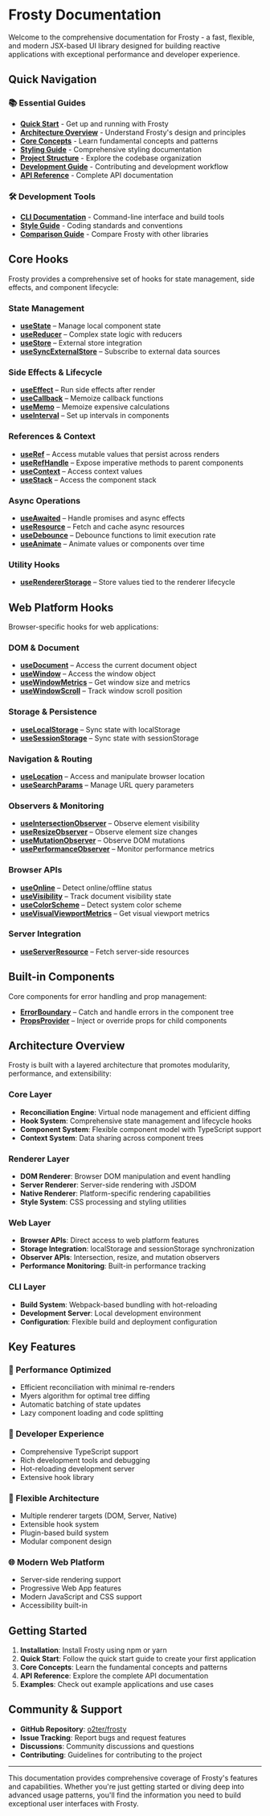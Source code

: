 # Frosty Documentation

Welcome to the comprehensive documentation for Frosty - a fast, flexible, and modern JSX-based UI library designed for building reactive applications with exceptional performance and developer experience.

## Quick Navigation

### 📚 Essential Guides
- **[Quick Start](../README.md)** - Get up and running with Frosty
- **[Architecture Overview](./contribution/ARCHITECTURE.md)** - Understand Frosty's design and principles
- **[Core Concepts](./CORE_CONCEPTS.md)** - Learn fundamental concepts and patterns
- **[Styling Guide](./STYLING.md)** - Comprehensive styling documentation
- **[Project Structure](./contribution/PROJECT_STRUCTURE.md)** - Explore the codebase organization
- **[Development Guide](./contribution/DEVELOPMENT.md)** - Contributing and development workflow
- **[API Reference](./API_REFERENCE.md)** - Complete API documentation

### 🛠️ Development Tools
- **[CLI Documentation](./CLI.md)** - Command-line interface and build tools
- **[Style Guide](./contribution/STYLE_GUIDE.md)** - Coding standards and conventions
- **[Comparison Guide](./COMPARISON.md)** - Compare Frosty with other libraries

## Core Hooks

Frosty provides a comprehensive set of hooks for state management, side effects, and component lifecycle:

### State Management
- **[useState](./hooks/useState.md)** – Manage local component state
- **[useReducer](./hooks/useReducer.md)** – Complex state logic with reducers
- **[useStore](./hooks/useStore.md)** – External store integration
- **[useSyncExternalStore](./hooks/useSyncExternalStore.md)** – Subscribe to external data sources

### Side Effects & Lifecycle
- **[useEffect](./hooks/useEffect.md)** – Run side effects after render
- **[useCallback](./hooks/useCallback.md)** – Memoize callback functions
- **[useMemo](./hooks/useMemo.md)** – Memoize expensive calculations
- **[useInterval](./hooks/useInterval.md)** – Set up intervals in components

### References & Context
- **[useRef](./hooks/useRef.md)** – Access mutable values that persist across renders
- **[useRefHandle](./hooks/useRefHandle.md)** – Expose imperative methods to parent components
- **[useContext](./hooks/useContext.md)** – Access context values
- **[useStack](./hooks/useStack.md)** – Access the component stack

### Async Operations
- **[useAwaited](./hooks/useAwaited.md)** – Handle promises and async effects
- **[useResource](./hooks/useResource.md)** – Fetch and cache async resources
- **[useDebounce](./hooks/useDebounce.md)** – Debounce functions to limit execution rate
- **[useAnimate](./hooks/useAnimate.md)** – Animate values or components over time

### Utility Hooks
- **[useRendererStorage](./hooks/useRendererStorage.md)** – Store values tied to the renderer lifecycle

## Web Platform Hooks

Browser-specific hooks for web applications:

### DOM & Document
- **[useDocument](./hooks/useDocument.md)** – Access the current document object
- **[useWindow](./hooks/useWindow.md)** – Access the window object
- **[useWindowMetrics](./hooks/useWindowMetrics.md)** – Get window size and metrics
- **[useWindowScroll](./hooks/useWindowScroll.md)** – Track window scroll position

### Storage & Persistence
- **[useLocalStorage](./hooks/useLocalStorage.md)** – Sync state with localStorage
- **[useSessionStorage](./hooks/useSessionStorage.md)** – Sync state with sessionStorage

### Navigation & Routing
- **[useLocation](./hooks/useLocation.md)** – Access and manipulate browser location
- **[useSearchParams](./hooks/useSearchParams.md)** – Manage URL query parameters

### Observers & Monitoring
- **[useIntersectionObserver](./hooks/useIntersectionObserver.md)** – Observe element visibility
- **[useResizeObserver](./hooks/useResizeObserver.md)** – Observe element size changes
- **[useMutationObserver](./hooks/useMutationObserver.md)** – Observe DOM mutations
- **[usePerformanceObserver](./hooks/usePerformanceObserver.md)** – Monitor performance metrics

### Browser APIs
- **[useOnline](./hooks/useOnline.md)** – Detect online/offline status
- **[useVisibility](./hooks/useVisibility.md)** – Track document visibility state
- **[useColorScheme](./hooks/useColorScheme.md)** – Detect system color scheme
- **[useVisualViewportMetrics](./hooks/useVisualViewportMetrics.md)** – Get visual viewport metrics

### Server Integration
- **[useServerResource](./hooks/useServerResource.md)** – Fetch server-side resources

## Built-in Components

Core components for error handling and prop management:

- **[ErrorBoundary](./components/ErrorBoundary.md)** – Catch and handle errors in the component tree
- **[PropsProvider](./components/PropsProvider.md)** – Inject or override props for child components

## Architecture Overview

Frosty is built with a layered architecture that promotes modularity, performance, and extensibility:

### Core Layer
- **Reconciliation Engine**: Virtual node management and efficient diffing
- **Hook System**: Comprehensive state management and lifecycle hooks
- **Component System**: Flexible component model with TypeScript support
- **Context System**: Data sharing across component trees

### Renderer Layer
- **DOM Renderer**: Browser DOM manipulation and event handling
- **Server Renderer**: Server-side rendering with JSDOM
- **Native Renderer**: Platform-specific rendering capabilities
- **Style System**: CSS processing and styling utilities

### Web Layer
- **Browser APIs**: Direct access to web platform features
- **Storage Integration**: localStorage and sessionStorage synchronization
- **Observer APIs**: Intersection, resize, and mutation observers
- **Performance Monitoring**: Built-in performance tracking

### CLI Layer
- **Build System**: Webpack-based bundling with hot-reloading
- **Development Server**: Local development environment
- **Configuration**: Flexible build and deployment configuration

## Key Features

### 🚀 Performance Optimized
- Efficient reconciliation with minimal re-renders
- Myers algorithm for optimal tree diffing
- Automatic batching of state updates
- Lazy component loading and code splitting

### 🎯 Developer Experience
- Comprehensive TypeScript support
- Rich development tools and debugging
- Hot-reloading development server
- Extensive hook library

### 🔧 Flexible Architecture
- Multiple renderer targets (DOM, Server, Native)
- Extensible hook system
- Plugin-based build system
- Modular component design

### 🌐 Modern Web Platform
- Server-side rendering support
- Progressive Web App features
- Modern JavaScript and CSS support
- Accessibility built-in

## Getting Started

1. **Installation**: Install Frosty using npm or yarn
2. **Quick Start**: Follow the quick start guide to create your first application
3. **Core Concepts**: Learn the fundamental concepts and patterns
4. **API Reference**: Explore the complete API documentation
5. **Examples**: Check out example applications and use cases

## Community & Support

- **GitHub Repository**: [o2ter/frosty](https://github.com/o2ter/frosty)
- **Issue Tracking**: Report bugs and request features
- **Discussions**: Community discussions and questions
- **Contributing**: Guidelines for contributing to the project

---

This documentation provides comprehensive coverage of Frosty's features and capabilities. Whether you're just getting started or diving deep into advanced usage patterns, you'll find the information you need to build exceptional user interfaces with Frosty.
